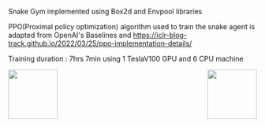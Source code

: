 Snake Gym implemented using Box2d and Envpool libraries

PPO(Proximal policy optimization) algorithm used to train the snake agent is adapted from OpenAI's Baselines and
https://iclr-blog-track.github.io/2022/03/25/ppo-implementation-details/

Training duration : 7hrs 7min  using 1 TeslaV100 GPU and 6 CPU machine 

<img align="left" width="100" height="100" src="https://github.com/jayaram1125/Single_Agent_SnakeGym_PPO/assets/16265393/721cdc1c-8137-408e-aa88-b5e6a85ed599">
<img align="right" width="100" height="100" src="https://github.com/jayaram1125/Single_Agent_SnakeGym_PPO/assets/16265393/19c9d899-1b85-4a53-bf96-5621391a3f5b">

